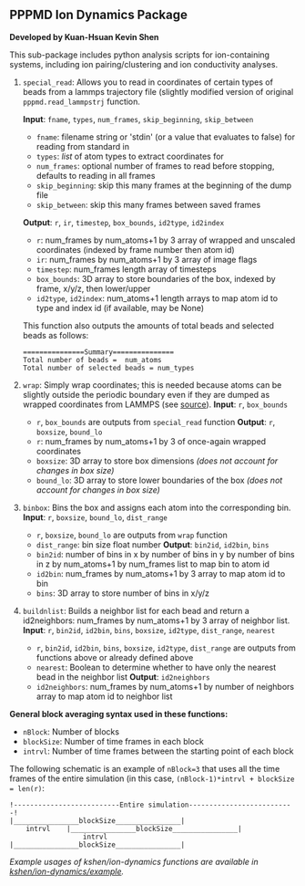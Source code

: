 ## PPPMD Ion Dynamics Package
**Developed by Kuan-Hsuan Kevin Shen**

This sub-package includes python analysis scripts for ion-containing systems, including ion pairing/clustering and ion conductivity analyses.

1. ```special_read```: Allows you to read in coordinates of certain types of beads from a lammps trajectory file (slightly modified version of original ```pppmd.read_lammpstrj``` function. 

    **Input**: ```fname```, ```types```, ```num_frames```, ```skip_beginning```, ```skip_between```
    - ```fname```: filename string or 'stdin' (or a value that evaluates to false) for reading from standard in 
    - ```types```: *list* of atom types to extract coordinates for
    - ```num_frames```: optional number of frames to read before stopping, defaults to reading in all frames
    - ```skip_beginning```: skip this many frames at the beginning of the dump file
    - ```skip_between```: skip this many frames between saved frames

    **Output**: ```r```, ```ir```, ```timestep```, ```box_bounds```, ```id2type```, ```id2index```
    - ```r```: num_frames by num_atoms+1 by 3 array of wrapped and unscaled coordinates (indexed by frame number then atom id)
    - ```ir```: num_frames by num_atoms+1 by 3 array of image flags
    - ```timestep```: num_frames length array of timesteps
    - ```box_bounds```: 3D array to store boundaries of the box, indexed by frame, x/y/z, then lower/upper
    - ```id2type```, ```id2index```: num_atoms+1 length arrays to map atom id to type and index id (if available, may be None)

    This function also outputs the amounts of total beads and selected beads as follows:
    ```
    ===============Summary===============
    Total number of beads =  num_atoms
    Total number of selected beads = num_types
    ```

2. ```wrap```: Simply wrap coordinates; this is needed because atoms can be slightly outside the periodic boundary even if they are dumped as wrapped coordinates from LAMMPS (see [source](https://lammps.sandia.gov/threads/msg32219.html)).
    **Input**: ```r```, ```box_bounds```
    - ```r```, ```box_bounds``` are outputs from ```special_read``` function
    **Output**: ```r```, ```boxsize```, ```bound_lo```
    - ```r```: num_frames by num_atoms+1 by 3 of once-again wrapped coordinates
    - ```boxsize```: 3D array to store box dimensions *(does not account for changes in box size)*
    - ```bound_lo```: 3D array to store lower boundaries of the box *(does not account for changes in box size)*

3. ```binbox```: Bins the box and assigns each atom into the corresponding bin.
    **Input**: ```r```, ```boxsize```, ```bound_lo```, ```dist_range```
    - ```r```, ```boxsize```, ```bound_lo``` are outputs from ```wrap``` function
    - ```dist_range```: bin size float number
    **Output**: ```bin2id```, ```id2bin```, ```bins```
    - ```bin2id```: number of bins in x by number of bins in y by number of bins in z by num_atoms+1 by num_frames list to map bin to atom id
    - ```id2bin```: num_frames by num_atoms+1 by 3 array to map atom id to bin
    - ```bins```: 3D array to store number of bins in x/y/z

4. ```buildnlist```: Builds a neighbor list for each bead and return a id2neighbors: num_frames by num_atoms+1 by 3 array of neighbor list.
    **Input**: ```r```, ```bin2id```, ```id2bin```, ```bins```, ```boxsize```, ```id2type```, ```dist_range```, ```nearest```
    - ```r```, ```bin2id```, ```id2bin```, ```bins```, ```boxsize```, ```id2type```, ```dist_range``` are outputs from functions above or already defined above
    - ```nearest```: Boolean to determine whether to have only the nearest bead in the neighbor list
    **Output**: ```id2neighbors```
    - ```id2neighbors```: num_frames by num_atoms+1 by number of neighbors array to map atom id to neighbor list

**General block averaging syntax used in these functions:**
- ```nBlock```: Number of blocks
- ```blockSize```: Number of time frames in each block
- ```intrvl```: Number of time frames between the starting point of each block

The following schematic is an example of ```nBlock=3``` that uses all the time frames of the entire simulation (in this case, ```(nBlock-1)*intrvl + blockSize = len(r)```:

```
!--------------------------Entire simulation--------------------------!
|________________blockSize________________|
    intrvl    |________________blockSize________________|
                  intrvl    |________________blockSize________________|

```

*Example usages of kshen/ion-dynamics functions are available in [kshen/ion-dynamics/example](https://github.com/hall-polymers/pppmd2/tree/development/kshen/example).*
